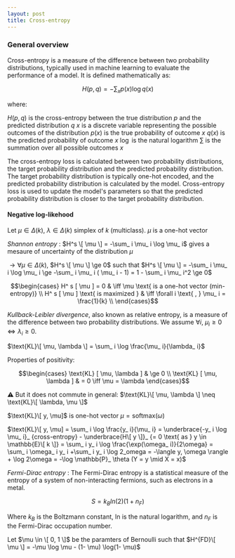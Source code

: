 ```yaml
---
layout: post
title: Cross-entropy
---
```


### General overview

Cross-entropy is a measure of the difference between two probability distributions, typically used in machine learning to evaluate the performance of a model. It is defined mathematically as:

$$H(p, q) = -\sum_{x} p(x) \log q(x)$$

where:

$H(p, q)$ is the cross-entropy between the true distribution $p$ and the predicted distribution $q$
$x$ is a discrete variable representing the possible outcomes of the distribution
$p(x)$ is the true probability of outcome $x$
$q(x)$ is the predicted probability of outcome $x$
$\log$ is the natural logarithm
$\sum$ is the summation over all possible outcomes $x$

The cross-entropy loss is calculated between two probability distributions, the target probability distribution and the predicted probability distribution. The target probability distribution is typically one-hot encoded, and the predicted probability distribution is calculated by the model. Cross-entropy loss is used to update the model's parameters so that the predicted probability distribution is closer to the target probability distribution.

#### Negative log-likehood

Let $\mu \in \Delta(k)$, $\lambda \in \Delta(k)$ simplex of $k$ (multiclass). $\mu$ is a one-hot vector

*Shannon entropy* : $H^s \[ \mu \] = -\sum_ i \mu_ i \log \mu_ i$ gives a mesaure of uncertainty of the distribution $\mu$

$\to \forall \mu \in \Delta(k)$, $H^s \[ \mu \] \ge 0$ such that $H^s \[ \mu \] = -\sum_ i \mu_ i \log \mu_ i \ge -\sum_ i \mu_ i ( \mu_ i - 1) = 1 - \sum_ i \mu_ i^2 \ge 0$

$$\begin{cases}
H^ s [ \mu ] = 0 & \iff \mu \text{ is a one-hot vector (min-entropy)} \\
H^ s [ \mu ] \text{ is maximized } & \iff \forall i \text{ , } \mu_ i = \frac{1}{k} \\
\end{cases}$$ 

*Kullback-Leibler divergence*, also known as relative entropy, is a measure of the difference between two probability distributions. We assume $\forall i$, $\mu_ i \ge 0 \iff \lambda_ i \ge 0$.

$\text{KL}\[ \mu, \lambda \] = \sum_ i \log \frac{\mu_ i}{\lambda_ i}$

Properties of positivity: 

$$\begin{cases}
\text{KL} [ \mu, \lambda ] & \ge 0 \\
\text{KL} [ \mu, \lambda ] & = 0 \iff \mu = \lambda
\end{cases}$$

⚠️ But it does not commute in general: $\text{KL}\[ \mu, \lambda \] \neq \text{KL}\[ \lambda, \mu \]$

$\text{KL}\[ y, \mu]$ is one-hot vector $\mu = \text{softmax}(\omega)$

$\text{KL}\[ y, \mu] = \sum_ i \log \frac{y_ i}{\mu_ i} = \underbrace{-y_ i \log \mu_ i}_ {cross-entropy} - \underbrace{H\[ y \]}_ {= 0 \text{ as } y \in \mathbb{E}\[ k \]} = \sum_ i y_ i \log \frac{\exp(\omega_ i)}{2\omega} = \sum_ i \omega_ i y_ i +\sum_ i y_ i \log 2_omega = -\langle y, \omega \rangle + \log 2\omega = -\log \mathbb{P}_ \theta (Y = y \mid X = x)$

*Fermi-Dirac entropy* : The Fermi-Dirac entropy is a statistical measure of the entropy of a system of non-interacting fermions, such as electrons in a metal.

$$S = k_ {B}ln(2)(1 + n_ {F})$$

Where $k_ {B}$ is the Boltzmann constant, ln is the natural logarithm, and $n_ {F}$ is the Fermi-Dirac occupation number.

Let $\mu \in \[ 0, 1 \]$ be the paramters of Bernoulli such that $H^{FD}\[ \mu \] = -\mu \log \mu - (1- \mu) \log(1- \mu)$
